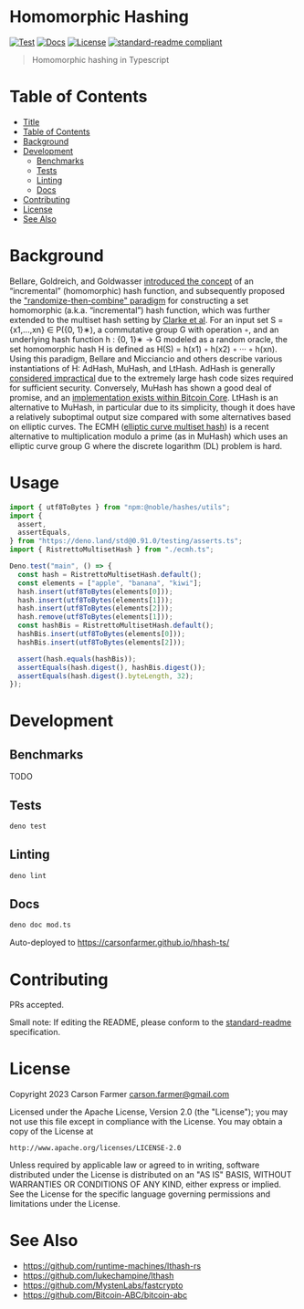 # Homomorphic Hashing

[![Test](https://github.com/carsonfarmer/hhash-ts/actions/workflows/test.yml/badge.svg)](https://github.com/carsonfarmer/hhash-ts/actions)
[![Docs](https://github.com/carsonfarmer/hhash-ts/actions/workflows/docs.yml/badge.svg)](https://carsonfarmer.github.io/hhash-ts/)
[![License](https://img.shields.io/badge/license-Apache--2.0-blue.svg)](LICENSE)
[![standard-readme compliant](https://img.shields.io/badge/standard--readme-ok-green.svg)](https://github.com/RichardLitt/standard-readme)

> Homomorphic hashing in Typescript

# Table of Contents

- [Title](#homomorphic-hashing)
- [Table of Contents](#table-of-contents)
- [Background](#background)
- [Development](#development)
  - [Benchmarks](#benchmarks)
  - [Tests](#tests)
  - [Linting](#linting)
  - [Docs](#docs)
- [Contributing](#contributing)
- [License](#license)
- [See Also](#see-also)

# Background

Bellare, Goldreich, and Goldwasser [introduced the concept](https://cseweb.ucsd.edu/~mihir/papers/inc1.pdf) of an “incremental” (homomorphic) hash function, and subsequently proposed the ["randomize-then-combine" paradigm](https://cseweb.ucsd.edu/~mihir/papers/inc-hash.pdf) for constructing a set homomorphic (a.k.a. “incremental”) hash function, which was further extended to the multiset hash setting by [Clarke et al](https://people.csail.mit.edu/devadas/pubs/mhashes.pdf). For an input set S = {x1,...,xn} ∈ P({0, 1}∗), a commutative group G with operation ◦, and an underlying hash function h : {0, 1}∗ → G modeled as a random oracle, the set homomorphic hash H is defined as H(S) = h(x1) ◦ h(x2) ◦ ··· ◦ h(xn). Using this paradigm, Bellare and Micciancio and others describe various instantiations of H: AdHash, MuHash, and LtHash. AdHash is generally [considered impractical](https://arxiv.org/pdf/1601.06502.pdf) due to the extremely large hash code sizes required for sufficient security. Conversely, MuHash has shown a good deal of promise, and an [implementation exists within Bitcoin Core](https://doxygen.bitcoincore.org/class_mu_hash3072.html). LtHash is an alternative to MuHash, in particular due to its simplicity, though it does have a relatively suboptimal output size compared with some alternatives based on elliptic curves. The ECMH ([elliptic curve multiset hash](https://arxiv.org/pdf/1601.06502.pdf)) is a recent alternative to multiplication modulo a prime (as in MuHash) which uses an elliptic curve group G where the discrete logarithm (DL) problem is hard.

# Usage

```typescript
import { utf8ToBytes } from "npm:@noble/hashes/utils";
import {
  assert,
  assertEquals,
} from "https://deno.land/std@0.91.0/testing/asserts.ts";
import { RistrettoMultisetHash } from "./ecmh.ts";

Deno.test("main", () => {
  const hash = RistrettoMultisetHash.default();
  const elements = ["apple", "banana", "kiwi"];
  hash.insert(utf8ToBytes(elements[0]));
  hash.insert(utf8ToBytes(elements[1]));
  hash.insert(utf8ToBytes(elements[2]));
  hash.remove(utf8ToBytes(elements[1]));
  const hashBis = RistrettoMultisetHash.default();
  hashBis.insert(utf8ToBytes(elements[0]));
  hashBis.insert(utf8ToBytes(elements[2]));

  assert(hash.equals(hashBis));
  assertEquals(hash.digest(), hashBis.digest());
  assertEquals(hash.digest().byteLength, 32);
});
```

# Development

## Benchmarks

TODO

## Tests

```bash
deno test
```

## Linting

```bash
deno lint
```

## Docs

```bash
deno doc mod.ts
```

Auto-deployed to https://carsonfarmer.github.io/hhash-ts/

# Contributing

PRs accepted.

Small note: If editing the README, please conform to the [standard-readme](https://github.com/RichardLitt/standard-readme) specification.

# License

Copyright 2023 Carson Farmer <carson.farmer@gmail.com>

Licensed under the Apache License, Version 2.0 (the "License");
you may not use this file except in compliance with the License.
You may obtain a copy of the License at

    http://www.apache.org/licenses/LICENSE-2.0

Unless required by applicable law or agreed to in writing, software
distributed under the License is distributed on an "AS IS" BASIS,
WITHOUT WARRANTIES OR CONDITIONS OF ANY KIND, either express or implied.
See the License for the specific language governing permissions and
limitations under the License.

# See Also

- https://github.com/runtime-machines/lthash-rs
- https://github.com/lukechampine/lthash
- https://github.com/MystenLabs/fastcrypto
- https://github.com/Bitcoin-ABC/bitcoin-abc
